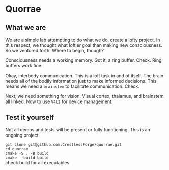 # Quorrae
## What we are
We are a simple lab attempting to do what we do, create a lofty project.
In this respect, we thought what loftier goal than making new consciousness.
So we ventured forth. Where to begin, though?

Consciousness needs a working memory. Got it, a ring buffer.
    Check.
Ring buffers work fine.

Okay, interbody communication. This is a loft task in and of itself.
The brain needs all of the bodily information just to make informed decisions.
This means we need a `brainstem` to facilitate communication. 
    Check.

Next, we need something for vision. Visual cortex, thalamus, and brainstem all linked.
Now to use `V4L2` for device management.

## Test it yourself
Not all demos and tests will be present or fully functioning. This is an ongoing project.

`git clone git@github.com:CrestlessForge/quorrae.git`  
`cd quorrae`  
`cmake -S . -B build`  
`cmake --build build`  
check build for all executables.  

